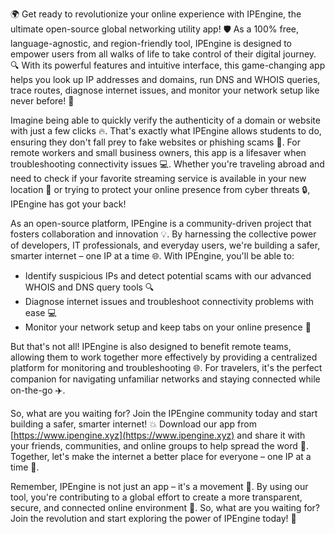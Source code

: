 🌍 Get ready to revolutionize your online experience with IPEngine, the ultimate open-source global networking utility app! 🛡️ As a 100% free, language-agnostic, and region-friendly tool, IPEngine is designed to empower users from all walks of life to take control of their digital journey. 🔍 With its powerful features and intuitive interface, this game-changing app helps you look up IP addresses and domains, run DNS and WHOIS queries, trace routes, diagnose internet issues, and monitor your network setup like never before! 📡

Imagine being able to quickly verify the authenticity of a domain or website with just a few clicks 🔥. That's exactly what IPEngine allows students to do, ensuring they don't fall prey to fake websites or phishing scams 🚨. For remote workers and small business owners, this app is a lifesaver when troubleshooting connectivity issues 💻. Whether you're traveling abroad and need to check if your favorite streaming service is available in your new location 🛫️ or trying to protect your online presence from cyber threats 🔒, IPEngine has got your back!

As an open-source platform, IPEngine is a community-driven project that fosters collaboration and innovation 💡. By harnessing the collective power of developers, IT professionals, and everyday users, we're building a safer, smarter internet – one IP at a time 🌐. With IPEngine, you'll be able to:

* Identify suspicious IPs and detect potential scams with our advanced WHOIS and DNS query tools 🔍
* Diagnose internet issues and troubleshoot connectivity problems with ease 💻
* Monitor your network setup and keep tabs on your online presence 👀

But that's not all! IPEngine is also designed to benefit remote teams, allowing them to work together more effectively by providing a centralized platform for monitoring and troubleshooting 🌐. For travelers, it's the perfect companion for navigating unfamiliar networks and staying connected while on-the-go ✈️.

So, what are you waiting for? Join the IPEngine community today and start building a safer, smarter internet! 💥 Download our app from [https://www.ipengine.xyz](https://www.ipengine.xyz) and share it with your friends, communities, and online groups to help spread the word 📢. Together, let's make the internet a better place for everyone – one IP at a time 🌟.

Remember, IPEngine is not just an app – it's a movement 💪. By using our tool, you're contributing to a global effort to create a more transparent, secure, and connected online environment 👀. So, what are you waiting for? Join the revolution and start exploring the power of IPEngine today! 🚀